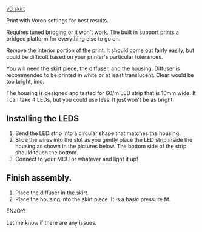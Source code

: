 [v0 skirt](https://github.com/oogoom/Voron-Skirt-Mods/edit/main/West3D/V0/images/DSC_3191.jpg)

Print with Voron settings for best results.

Requires tuned bridging or it won't work.  The built in support prints a bridged platform for everything else to go on.  

Remove the interior portion of the print.  It should come out fairly easily, but could be difficult based on your printer's particular tolerances.

You will need the skirt piece, the diffuser, and the housing.  Diffuser is recommended to be printed in white or at least translucent.  Clear would be too bright, imo.

The housing is designed and tested for 60/m LED strip that is 10mm wide.  It I can take 4 LEDs, but you could use less.  It just won't be as bright.

## Installing the LEDS

1. Bend the LED strip into a circular shape that matches the housing.  
2. Slide the wires into the slot as you gently place the LED strip inside the housing as shown in the pictures below.  The bottom side of the strip should touch the bottom.
3. Connect to your MCU or whatever and light it up!



## Finish assembly.
1. Place the diffuser in the skirt.
2. Place the housing into the skirt piece.  It is a basic pressure fit.

ENJOY!

Let me know if there are any issues.
